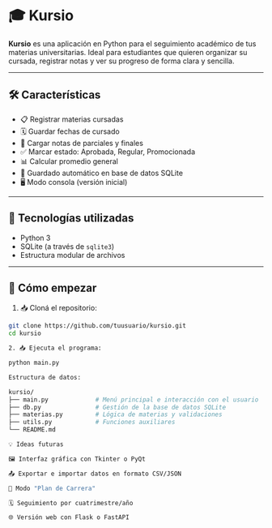 # 🎓 Kursio

**Kursio** es una aplicación en Python para el seguimiento académico de tus materias universitarias. Ideal para estudiantes que quieren organizar su cursada, registrar notas y ver su progreso de forma clara y sencilla.

---

## 🛠️ Características

- 📋 Registrar materias cursadas
- 🗓️ Guardar fechas de cursado
- 🧮 Cargar notas de parciales y finales
- ✅ Marcar estado: Aprobada, Regular, Promocionada
- 📊 Calcular promedio general
- 💾 Guardado automático en base de datos SQLite
- 🖥️ Modo consola (versión inicial)

---

## 🧩 Tecnologías utilizadas

- Python 3
- SQLite (a través de `sqlite3`)
- Estructura modular de archivos

---

## 🚀 Cómo empezar

1. 📥 Cloná el repositorio:

```bash
git clone https://github.com/tuusuario/kursio.git
cd kursio

2. 📥 Ejecuta el programa:

python main.py

Estructura de datos:

kursio/
├── main.py             # Menú principal e interacción con el usuario
├── db.py               # Gestión de la base de datos SQLite
├── materias.py         # Lógica de materias y validaciones
├── utils.py            # Funciones auxiliares
└── README.md

💡 Ideas futuras

🖼️ Interfaz gráfica con Tkinter o PyQt

📤 Exportar e importar datos en formato CSV/JSON

🧭 Modo "Plan de Carrera"

🗓️ Seguimiento por cuatrimestre/año

🌐 Versión web con Flask o FastAPI